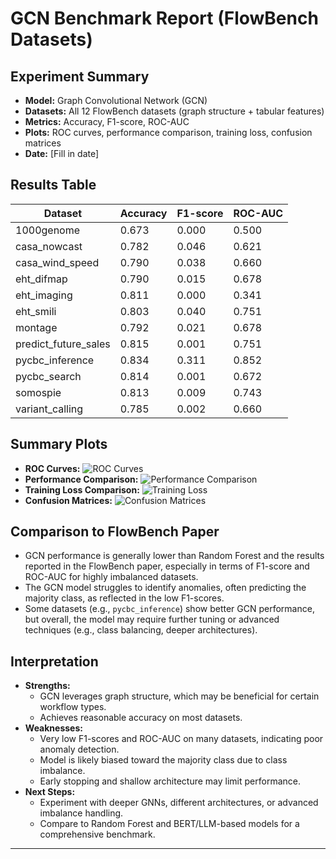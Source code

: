 # GCN Benchmark Report (FlowBench Datasets)

## Experiment Summary
- **Model:** Graph Convolutional Network (GCN)
- **Datasets:** All 12 FlowBench datasets (graph structure + tabular features)
- **Metrics:** Accuracy, F1-score, ROC-AUC
- **Plots:** ROC curves, performance comparison, training loss, confusion matrices
- **Date:** [Fill in date]

## Results Table
| Dataset              | Accuracy | F1-score | ROC-AUC |
|----------------------|----------|----------|---------|
| 1000genome           | 0.673    | 0.000    | 0.500   |
| casa_nowcast         | 0.782    | 0.046    | 0.621   |
| casa_wind_speed      | 0.790    | 0.038    | 0.660   |
| eht_difmap           | 0.790    | 0.015    | 0.678   |
| eht_imaging          | 0.811    | 0.000    | 0.341   |
| eht_smili            | 0.803    | 0.040    | 0.751   |
| montage              | 0.792    | 0.021    | 0.678   |
| predict_future_sales | 0.815    | 0.001    | 0.751   |
| pycbc_inference      | 0.834    | 0.311    | 0.852   |
| pycbc_search         | 0.814    | 0.001    | 0.672   |
| somospie             | 0.813    | 0.009    | 0.743   |
| variant_calling      | 0.785    | 0.002    | 0.660   |

## Summary Plots
- **ROC Curves:** ![ROC Curves](../results_gcn/all_roc_curves.png)
- **Performance Comparison:** ![Performance Comparison](../results_gcn/performance_comparison.png)
- **Training Loss Comparison:** ![Training Loss](../results_gcn/training_loss_comparison.png)
- **Confusion Matrices:** ![Confusion Matrices](../results_gcn/all_confusion_matrices.png)

## Comparison to FlowBench Paper
- GCN performance is generally lower than Random Forest and the results reported in the FlowBench paper, especially in terms of F1-score and ROC-AUC for highly imbalanced datasets.
- The GCN model struggles to identify anomalies, often predicting the majority class, as reflected in the low F1-scores.
- Some datasets (e.g., `pycbc_inference`) show better GCN performance, but overall, the model may require further tuning or advanced techniques (e.g., class balancing, deeper architectures).

## Interpretation
- **Strengths:**
  - GCN leverages graph structure, which may be beneficial for certain workflow types.
  - Achieves reasonable accuracy on most datasets.
- **Weaknesses:**
  - Very low F1-scores and ROC-AUC on many datasets, indicating poor anomaly detection.
  - Model is likely biased toward the majority class due to class imbalance.
  - Early stopping and shallow architecture may limit performance.
- **Next Steps:**
  - Experiment with deeper GNNs, different architectures, or advanced imbalance handling.
  - Compare to Random Forest and BERT/LLM-based models for a comprehensive benchmark.

---
